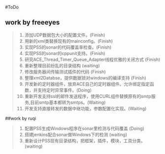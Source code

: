 #ToDo

## work by freeeyes
> 1. 添加UDP数据包大小的配置文件。(Finish)
> 2. 用新的xml类替换现有的mainconfig。(Finish)
> 3. 实现PSS的sonar的代码覆盖率检查。(Finish)
> 4. 实现PSS的sonar的cppunit支持。(Finish)
> 5. 研究ACE_Thread_Timer_Queue_Adapter线程优雅的关闭方式 (Finish)
> 6. 重新整理目前纷乱的目录结构 (waiting)
> 7. 修改服务器间传输测试插件的代码 (Finish)
> 8. 整理xml2Databse，提供数据锁对windows的编译支持 (Finish)
> 9. 开发新的定时器组件，放弃ACE自己的定时器组件。允许绑定指定函数，并支持定时异常事件。(Doing)
> 10. 重新开发支持ssl的邮件发送程序，使用CURL组件替换原有的smtp服务,目前smtp基本都转为smtps。(Waiting)
> 11. 开发支持直接转发的数据中继功能，参数配置化实现。(Waiting)

##work by ruqi
> 1. 配置PSS生成Windows程序在sonar里检测与代码覆盖 (Doing)
> 2. 搭建jenkins配合sonar做Windows下的检测 (waiting)
> 3. 重新设计PSS现有目录结构，把框架，插件，模块，工具分类。 (waiting)
